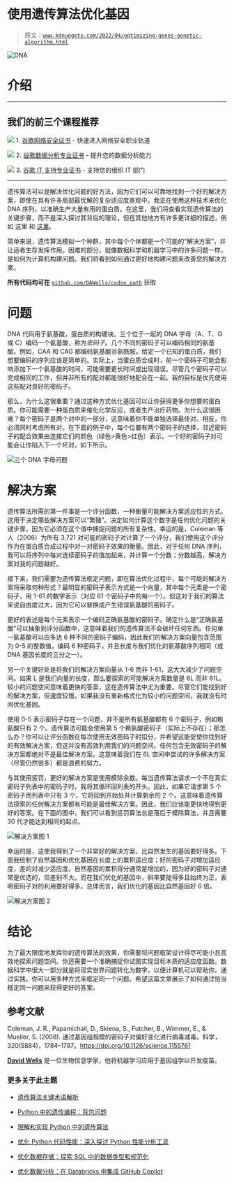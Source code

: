 # 使用遗传算法优化基因

> 原文：[`www.kdnuggets.com/2022/04/optimizing-genes-genetic-algorithm.html`](https://www.kdnuggets.com/2022/04/optimizing-genes-genetic-algorithm.html)

![DNA](img/e334bf267c70140986d363797eb1ca51.png)

# **介绍**

* * *

## 我们的前三个课程推荐

![](img/0244c01ba9267c002ef39d4907e0b8fb.png) 1\. [谷歌网络安全证书](https://www.kdnuggets.com/google-cybersecurity) - 快速进入网络安全职业轨道

![](img/e225c49c3c91745821c8c0368bf04711.png) 2\. [谷歌数据分析专业证书](https://www.kdnuggets.com/google-data-analytics) - 提升您的数据分析能力

![](img/0244c01ba9267c002ef39d4907e0b8fb.png) 3\. [谷歌 IT 支持专业证书](https://www.kdnuggets.com/google-itsupport) - 支持您的组织 IT 部门

* * *

遗传算法可以是解决优化问题的好方法，因为它们可以可靠地找到一个好的解决方案，即使在具有许多局部最优解的复杂适应度景观中。我正在使用这种技术来优化 DNA 序列，以准确生产大量有用的蛋白质。在这里，我们将查看实现遗传算法的关键步骤，而不是深入探讨其背后的理论，但在其他地方有许多更详细的描述，例如 这里 和 [这里](https://towardsdatascience.com/introduction-to-genetic-algorithms-including-example-code-e396e98d8bf3)。

简单来说，遗传算法模拟一个种群，其中每个个体都是一个可能的“解决方案”，并让适者生存发挥作用。困难的部分，就像数据科学和机器学习中的许多问题一样，是如何为计算机构建问题。我们将看到如何通过更好地构建问题来改善您的解决方案。

**所有代码均可在** [`github.com/DAWells/codon_path`](https://github.com/DAWells/codon_path) 获取

# **问题**

DNA 代码用于氨基酸，蛋白质的构建块。三个位于一起的 DNA 字母（A、T、G 或 C）编码一个氨基酸，称为*密码子*。几个不同的密码子可以编码相同的氨基酸。例如，CAA 和 CAG 都编码氨基酸谷氨酰胺。给定一个已知的蛋白质，我们想要编码的序列应该是简单的。实际上，当蛋白质合成时，前一个密码子可能会影响添加下一个氨基酸的时间，可能需要更长时间或出现错误。尽管几个密码子可以完成相同的工作，但并非所有的配对都能很好地配合在一起。我的目标是优先使用这些配对良好的密码子。

那么，为什么这很重要？通过这种方式优化基因可以让你获得更多你想要的蛋白质。你可能需要一种蛋白质来催化化学反应，或者生产治疗药物。为什么这很困难？每个密码子是两个对中的一部分，这意味着你不能单独选择最佳对。相反，你必须同时考虑所有对。在下面的例子中，每个位置有两个密码子的选择，邻近密码子的配合效果由连接它们的颜色（绿色>黄色>红色）表示。一个好的密码子对可能会让你陷入下一个坏对，如下所示。

![三个 DNA 字母问题](img/570e8cdbd4d315b99927aac20da10c48.png)

# **解决方案**

遗传算法所需的第一件事是一个评分函数，一种衡量可能解决方案适应性的方式。这用于决定哪些解决方案可以“繁殖”。决定如何计算这个数字是任何优化问题的关键步骤，因为它必须在这个值中捕捉问题的所有复杂性。幸运的是，Coleman 等人（2008）为所有 3,721 对可能的密码子对计算了一个评分，我们使用这个评分作为在蛋白质合成过程中对一对密码子效果的衡量。因此，对于任何 DNA 序列，我可以将序列中每对连续密码子的值加起来，并计算一个分数；分数越高，解决方案对我的问题越好。

接下来，我们需要为遗传算法框定问题，即在算法优化过程中，每个可能的解决方案将采取何种形式？最明显的密码子表示方式是一个向量，其中每个元素是一个密码子，用 1-61 的数字表示（对应 61 个密码子中的每一个）。但这对于我们的算法来说自由度过大，因为它可以替换成产生错误氨基酸的密码子。

更好的表述是每个元素表示一个编码正确氨基酸的密码子。确定什么是“正确氨基酸”可以抽象到评分函数中，这意味着我们的遗传算法不会破坏任何东西。任何单一氨基酸可以由多达 6 种不同的密码子编码，因此我们的解决方案向量包含范围为 0-5 的整数值，编码 6 种密码子，并且长度与我们优化的氨基酸序列相同（或 DNA 基因长度的三分之一）。

另一个关键好处是将我们的解决方案向量从 1-6 而非 1-61，这大大减少了问题空间。如果 L 是我们向量的长度，那么要探索的可能解决方案数量是 6L 而非 61L。较小的问题空间意味着更快的答案，这在遗传算法中尤为重要。尽管它们能找到好的解决方案，但速度较慢。如果我没有重新格式化为较小的问题空间，我就没有时间优化基因。

使用 0-5 表示密码子存在一个问题，并不是所有氨基酸都有 6 个密码子，例如赖氨酸只有 2 个。遗传算法可能会使用第 5 个赖氨酸密码子（实际上不存在）；那怎么办？你可以让评分函数在每次使用无效密码子时扣分，并希望这能促使你找到好的有效解决方案，但这并没有高效利用我们的问题空间。任何包含无效密码子的解决方案都绝对不是最佳解决方案。这意味着我们在 6L 空间中尝试的许多解决方案（尽管仍然很多）都是浪费的努力。

与其使用惩罚，更好的解决方案是使用模除余数。每当遗传算法请求一个不在真实密码子列表中的密码子时，我将其循环回列表的开头。因此，如果它请求第 5 个密码子而列表中只有 3 个，它将回到开始处并计算剩余的 2 个。这意味着遗传算法探索的任何解决方案都有可能是最佳解决方案。因此，我们应该能更快地得到更好的答案。在下面的图中，我们可以看到惩罚算法总是落后于模除算法，并且需要 30 代才能达到相同的起点。

![解决方案图 1](img/67d493d89f389b8daf0d2423dbfd52e4.png)

幸运的是，这使我得到了一个非常好的解决方案，比自然发生的基因要好得多。下面我绘制了自然基因和优化基因在长度上的累积适应度；好的密码子对增加适应度，差的对减少适应度。自然基因的累积得分通常是增加的，因为好的密码子对通常是优选的，但差别不大。而在我们优化的基因中，斜率要陡得多且始终为正，表明密码子对的利用要好得多。总体而言，我们优化的基因比自然基因好 6 倍。

![解决方案图 2](img/13adb47acbf8ae61d0694036b526f0e8.png)

# **结论**

为了最大限度地发挥你的遗传算法的效果，你需要将问题框架设计得尽可能小且高效地探索问题空间。你还需要一个准确捕捉你试图实现目标本质的适应度函数。数据科学中很大一部分就是将现实世界问题转化为数字，以便计算机可以帮助你。通过实践，你可以用多种方式来框定同一个问题。希望这篇文章展示了如何通过恰当框定同一问题来获得更好的答案。

## **参考文献**

Coleman, J. R., Papamichail, D., Skiena, S., Futcher, B., Wimmer, E., & Mueller, S. (2008). 通过基因组规模的密码子对偏好变化进行病毒减毒。科学，320(5884)，1784–1787。https://doi.org/10.1126/science.1155761

**[David Wells](https://dawells.github.io/)** 是一位生物信息学家，他将机器学习应用于基因组学以开发疫苗。

### 更多关于此主题

+   [遗传算法关键术语解析](https://www.kdnuggets.com/2018/04/genetic-algorithm-key-terms-explained.html)

+   [Python 中的遗传编程：背包问题](https://www.kdnuggets.com/2023/01/knapsack-problem-genetic-programming-python.html)

+   [理解和实现 Python 中的遗传算法](https://www.kdnuggets.com/understanding-and-implementing-genetic-algorithms-in-python)

+   [优化 Python 代码性能：深入探讨 Python 性能分析工具](https://www.kdnuggets.com/2023/02/optimizing-python-code-performance-deep-dive-python-profilers.html)

+   [优化数据存储：探索 SQL 中的数据类型和规范化](https://www.kdnuggets.com/optimizing-data-storage-exploring-data-types-and-normalization-in-sql)

+   [优化数据分析：在 Databricks 中集成 GitHub Copilot](https://www.kdnuggets.com/optimizing-data-analytics-integrating-github-copilot-in-databricks)
